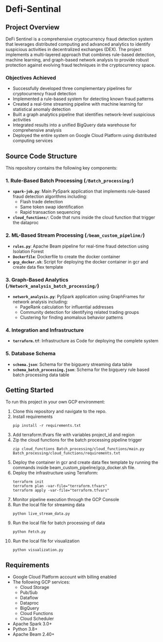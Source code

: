 # Defi-Sentinal

## Project Overview

DeFi Sentinel is a comprehensive cryptocurrency fraud detection system that leverages distributed computing and advanced analytics to identify suspicious activities in decentralized exchanges (DEX). The project implements a multi-layered approach that combines rule-based detection, machine learning, and graph-based network analysis to provide robust protection against evolving fraud techniques in the cryptocurrency space.

### Objectives Achieved

- Successfully developed three complementary pipelines for cryptocurrency fraud detection
- Implemented a rule-based system for detecting known fraud patterns
- Created a real-time streaming pipeline with machine learning for statistical anomaly detection
- Built a graph analytics pipeline that identifies network-level suspicious activities
- Integrated results into a unified BigQuery data warehouse for comprehensive analysis
- Deployed the entire system on Google Cloud Platform using distributed computing services

## Source Code Structure

This repository contains the following key components:

### 1. Rule-Based Batch Processing (`/Batch_processing/`)

- **`spark-job.py`**: Main PySpark application that implements rule-based fraud detection algorithms including:
  - Flash trade detection
  - Same token swap identification
  - Rapid transaction sequencing
- **`cloud_functions/`**: Code that runs inside the cloud function that trigger the dataproc

### 2. ML-Based Stream Processing (`/beam_custom_pipeline/`)

- **`rules.py`**: Apache Beam pipeline for real-time fraud detection using Isolation Forest
- **`Dockerfile`**: Dockerfile to create the docker container
- **`gcp_docker.sh`**: Script for deploying the docker container in gcr and create data flex template

### 3. Graph-Based Analytics (`/Network_analysis_batch_processing/`)

- **`network_analysis.py`**: PySpark application using GraphFrames for network analysis including:
  - PageRank calculation for influential addresses
  - Community detection for identifying related trading groups
  - Clustering for finding anomalous behavior patterns

### 4. Integration and Infrastructure

- **`terraform.tf`**: Infrastructure as Code for deploying the complete system

### 5. Database Schema

 - **`schema.json`**: Schema for the bigquery streaming data table
 - **`schema_batch_processing.json`**: Schema for the bigquery rule based batch processing data table

## Getting Started

To run this project in your own GCP environment:

1. Clone this repository and navigate to the repo.
2. Install requirements
    ```
    pip install -r requirements.txt
    ```
3. Add terraform.tfvars file with variables project_id and region
4. Zip the cloud functions for the batch processing pipeline trigger
    ```
    zip cloud_functions Batch_processing/cloud_functions/main.py Batch_processing/cloud_functions/requirements.txt
    ```
5. Deploy the container in gcr and create data flex template by running the commands inside beam_custom_pipeline/gcp_docker.sh file.
6. Deploy the infrastructure using Terraform:
   ```
   terraform init
   terraform plan -var-file="terraform.tfvars"
   terraform apply -var-file="terraform.tfvars"
   ```
7. Monitor pipeline execution through the GCP Console
8. Run the local file for streaming data
    ```
    python live_stream_data.py
    ```
9. Run the local file for batch processing of data
    ```
    python Fetch.py
    ```
10. Run the local file for visualization
    ```
    python visualization.py
    ```
## Requirements

- Google Cloud Platform account with billing enabled
- The following GCP services:
  - Cloud Storage
  - Pub/Sub
  - Dataflow
  - Dataproc
  - BigQuery
  - Cloud Functions
  - Cloud Scheduler
- Apache Spark 3.0+
- Python 3.8+
- Apache Beam 2.40+

